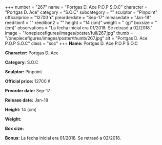 +++
number = "267"
name = "Portgas D. Ace P.O.P S.O.C"
character = "Portgas D. Ace"
category = "S.O.C"
subcategory = ""
sculptor = "Pinpoint"
officialprice = "12700 ¥"
preorderdate = "Sep-17"
releasedate = "Jan-18"
reedition1 = ""
reedition2 = ""
height = "14 (cm)"
weight = " (g)"
boxsize = " (cm)"
observations = "La fecha inicial era 01/2018. Se retrasó a 02/2018."
image = "/onepiecefigures/images/poster/full/267.jpg"
thumb = "/onepiecefigures/images/poster/thumb/267.jpg"
alt = "Portgas D. Ace P.O.P S.O.C"
class = "soc"
+++
**Name:** Portgas D. Ace P.O.P S.O.C

**Character:** Portgas D. Ace

**Category:** S.O.C 

**Sculptor:** Pinpoint

**Official price:** 12700 ¥

**Preorder date:** Sep-17

**Release date:** Jan-18

**Height:** 14 (cm)

**Weight:** 

**Box size:** 

**Bonus:** La fecha inicial era 01/2018. Se retrasó a 02/2018.